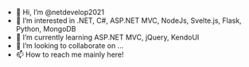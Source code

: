 - 👋 Hi, I’m @netdevelop2021
- 👀 I’m interested in .NET, C#, ASP.NET MVC, NodeJs, Svelte.js, Flask, Python, MongoDB
- 🌱 I’m currently learning ASP.NET MVC, jQuery, KendoUI
- 💞️ I’m looking to collaborate on ...
- 📫 How to reach me mainly here!

<!---
netdevelop2021/netdevelop2021 is a ✨ special ✨ repository because its `README.md` (this file) appears on your GitHub profile.
You can click the Preview link to take a look at your changes.
--->
